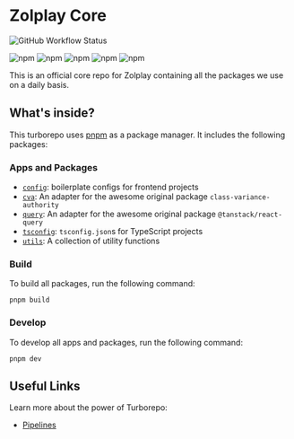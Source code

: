 # Zolplay Core

![GitHub Workflow Status](https://img.shields.io/github/workflow/status/zolplay-cn/core/Release?label=release)

![npm](https://img.shields.io/npm/v/@zolplay/config?color=%23EEE&label=config)
![npm](https://img.shields.io/npm/v/@zolplay/cva?color=%23EEE&label=cva)
![npm](https://img.shields.io/npm/v/@zolplay/query?color=%23EEE&label=query)
![npm](https://img.shields.io/npm/v/@zolplay/tsconfig?color=%23EEE&label=tsconfig)
![npm](https://img.shields.io/npm/v/@zolplay/utils?color=%23EEE&label=utils)

This is an official core repo for Zolplay containing all the packages we use on a daily basis.

## What's inside?

This turborepo uses [pnpm](https://pnpm.io) as a package manager. It includes the following packages:

### Apps and Packages

- [`config`](packages/config/README.md): boilerplate configs for frontend projects
- [`cva`](packages/cva/README.md): An adapter for the awesome original package `class-variance-authority`
- [`query`](packages/query/README.md): An adapter for the awesome original package `@tanstack/react-query`
- [`tsconfig`](packages/tsconfig/README.md): `tsconfig.json`s for TypeScript projects
- [`utils`](packages/utils/README.md): A collection of utility functions

### Build

To build all packages, run the following command:
```
pnpm build
```

### Develop

To develop all apps and packages, run the following command:
```
pnpm dev
```

## Useful Links

Learn more about the power of Turborepo:

- [Pipelines](https://turborepo.org/docs/core-concepts/pipelines)
